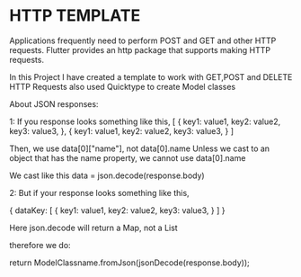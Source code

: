 # HTTP TEMPLATE

Applications frequently need to perform POST and GET and other HTTP requests.
Flutter provides an http package that supports making HTTP requests.

In this Project I have created a template to work with GET,POST and DELETE HTTP Requests also used Quicktype to create Model classes

About JSON responses:

1: If you response looks something like this,
[
    {
      key1: value1,
      key2: value2,
      key3: value3,
    },
    {
      key1: value1,
      key2: value2,
      key3: value3,
    }
] 

Then, we use data[0]["name"], not data[0].name Unless we cast to an object that has the name property, we cannot use data[0].name

We cast like this data = json.decode(response.body)

2: But if your response looks something like this,

{
    dataKey: [
      {
        key1: value1,
        key2: value2,
        key3: value3,
      } 
    ] 
}

Here  json.decode will return a Map, not a List

therefore we do:

return ModelClassname.fromJson(jsonDecode(response.body));


